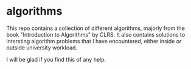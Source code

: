 # algorithms

This repo contains a collection of different algorithms, majorly from the book "Introduction to Algorithms" by CLRS. It also contains solutions to intersting algorithm problems that I have encountered, either inside or outside university workload.

I will be glad if you find this of any help.